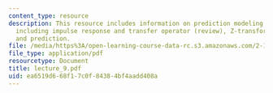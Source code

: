 ```yaml
---
content_type: resource
description: This resource includes information on prediction modeling of linear systems
  including impulse response and transfer operator (review), Z-transform, noise dynamics,
  and prediction.
file: /media/https%3A/open-learning-course-data-rc.s3.amazonaws.com/2-160-identification-estimation-and-learning-spring-2006/ea6519d668f17c0f84384bf4aadd408a_lecture_9.pdf
file_type: application/pdf
resourcetype: Document
title: lecture_9.pdf
uid: ea6519d6-68f1-7c0f-8438-4bf4aadd408a
---
```

